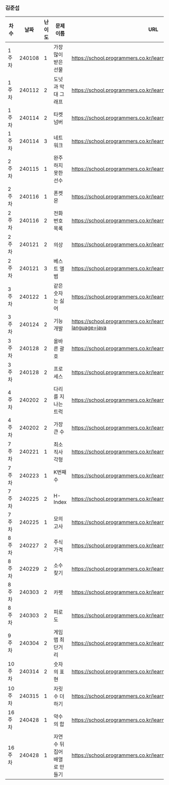 
### 김준섭
|차수|날짜|난이도|문제 이름|URL|비고|
|----|----|----|----|----|----|
|1주차|240108|1|가장 많이 받은 선물|https://school.programmers.co.kr/learn/courses/30/lessons/258712|2024 KAKAO WINTER INTERNSHIP|
|1주차|240112|2|도넛과 막대 그래프|https://school.programmers.co.kr/learn/courses/30/lessons/258711|2024 KAKAO WINTER INTERNSHIP|
|1주차|240114|2|타켓 넘버|https://school.programmers.co.kr/learn/courses/30/lessons/43165|깊이/너비 우선 탐색 (DFS/BFS)|
|1주차|240114|3|네트워크|https://school.programmers.co.kr/learn/courses/30/lessons/43162|깊이/너비 우선 탐색 (DFS/BFS)|
|2주차|240115|1|완주하지 못한 선수|https://school.programmers.co.kr/learn/courses/30/lessons/42576|해시|
|2주차|240116|1|폰켓몬|https://school.programmers.co.kr/learn/courses/30/lessons/1845|해시|
|2주차|240116|2|전화번호 목록|https://school.programmers.co.kr/learn/courses/30/lessons/42577|해시|
|2주차|240121|2|의상|https://school.programmers.co.kr/learn/courses/30/lessons/42578|해시|
|2주차|240121|3|베스트 앨범|https://school.programmers.co.kr/learn/courses/30/lessons/42579|해시|
|3주차|240122|1|같은 숫자는 싫어|https://school.programmers.co.kr/learn/courses/30/lessons/12906|스택/큐|
|3주차|240124|2|기능개발|https://school.programmers.co.kr/learn/courses/30/lessons/42586?language=java|스택/큐|
|3주차|240128|2|올바른 괄호|https://school.programmers.co.kr/learn/courses/30/lessons/12909|스택/큐|
|3주차|240128|2|프로세스|https://school.programmers.co.kr/learn/courses/30/lessons/42587|스택/큐|
|4주차|240202|2|다리를 지나는 트럭|https://school.programmers.co.kr/learn/courses/30/lessons/42583|스택/큐|
|4주차|240202|2|가장 큰 수|https://school.programmers.co.kr/learn/courses/30/lessons/42746|정렬|
|7주차|240221|1|최소직사각형|https://school.programmers.co.kr/learn/courses/30/lessons/86491|완전탐색|
|7주차|240223|1|K번째 수|https://school.programmers.co.kr/learn/courses/30/lessons/42748|정렬|
|7주차|240225|2|H-Index|https://school.programmers.co.kr/learn/courses/30/lessons/42747|정렬|
|7주차|240225|1|모의고사|https://school.programmers.co.kr/learn/courses/30/lessons/42840|완전탐색|
|8주차|240227|2|주식가격|https://school.programmers.co.kr/learn/courses/30/lessons/42584|스택/큐|
|8주차|240229|2|소수 찾기|https://school.programmers.co.kr/learn/courses/30/lessons/42839|완전탐색|
|8주차|240303|2|카펫|https://school.programmers.co.kr/learn/courses/30/lessons/42842|완전탐색|
|8주차|240303|2|피로도|https://school.programmers.co.kr/learn/courses/30/lessons/87946|완전탐색|
|9주차|240304|2|게임 맵 최단거리|https://school.programmers.co.kr/learn/courses/30/lessons/1844|깊이/너비 우선 탐색 (DFS/BFS)|
|10주차|240314|2|숫자의 표현|https://school.programmers.co.kr/learn/courses/30/lessons/12924|구현|
|10주차|240315|1|자릿수 더하기|https://school.programmers.co.kr/learn/courses/30/lessons/12931|구현|
|16주차|240428|1|약수의 합|https://school.programmers.co.kr/learn/courses/30/lessons/12928|구현|
|16주차|240428|1|자연수 뒤집어 배열로 만들기|https://school.programmers.co.kr/learn/courses/30/lessons/12932|구현|


